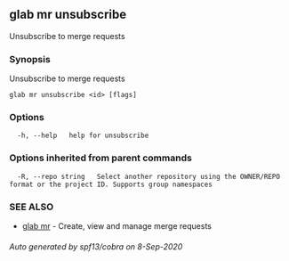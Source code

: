## glab mr unsubscribe

Unsubscribe to merge requests

### Synopsis

Unsubscribe to merge requests

```
glab mr unsubscribe <id> [flags]
```

### Options

```
  -h, --help   help for unsubscribe
```

### Options inherited from parent commands

```
  -R, --repo string   Select another repository using the OWNER/REPO format or the project ID. Supports group namespaces
```

### SEE ALSO

* [glab mr](glab_mr.md)	 - Create, view and manage merge requests

###### Auto generated by spf13/cobra on 8-Sep-2020
